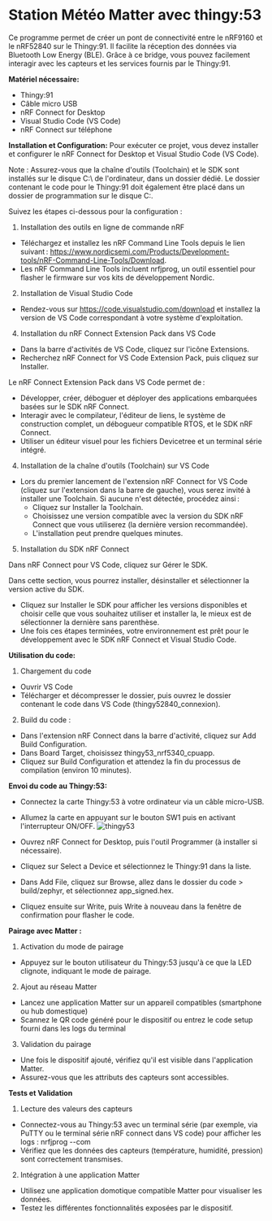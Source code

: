 # Station Météo Matter avec thingy:53

Ce programme permet de créer un pont de connectivité entre le nRF9160 et le nRF52840 sur le Thingy:91. Il facilite la réception des données via Bluetooth Low Energy (BLE). Grâce à ce bridge, vous pouvez facilement interagir avec les capteurs et les services fournis par le Thingy:91.

**Matériel nécessaire:**
- Thingy:91
- Câble micro USB
- nRF Connect for Desktop
- Visual Studio Code (VS Code)
- nRF Connect sur téléphone

**Installation et Configuration:**
Pour exécuter ce projet, vous devez installer et configurer le nRF Connect for Desktop et Visual Studio Code (VS Code). 

Note : Assurez-vous que la chaîne d'outils (Toolchain) et le SDK sont installés sur le disque C:\ de l'ordinateur, dans un dossier dédié. Le dossier contenant le code pour le Thingy:91 doit également être placé dans un dossier de programmation sur le disque C:\.

Suivez les étapes ci-dessous pour la configuration :
1. Installation des outils en ligne de commande nRF
  - Téléchargez et installez les nRF Command Line Tools depuis le lien suivant : https://www.nordicsemi.com/Products/Development-tools/nRF-Command-Line-Tools/Download.
  - Les nRF Command Line Tools incluent nrfjprog, un outil essentiel pour flasher le firmware sur vos kits de développement Nordic.

2. Installation de Visual Studio Code
  - Rendez-vous sur https://code.visualstudio.com/download et installez la version de VS Code correspondant à votre système d'exploitation.

4. Installation du nRF Connect Extension Pack dans VS Code
  - Dans la barre d'activités de VS Code, cliquez sur l'icône Extensions.
  - Recherchez nRF Connect for VS Code Extension Pack, puis cliquez sur Installer.

Le nRF Connect Extension Pack dans VS Code permet de :
  - Développer, créer, déboguer et déployer des applications embarquées basées sur le SDK nRF Connect.
  - Interagir avec le compilateur, l'éditeur de liens, le système de construction complet, un débogueur compatible RTOS, et le SDK nRF Connect.
  - Utiliser un éditeur visuel pour les fichiers Devicetree et un terminal série intégré.

4. Installation de la chaîne d'outils (Toolchain) sur VS Code
- Lors du premier lancement de l'extension nRF Connect for VS Code (cliquez sur l'extension dans la barre de gauche), vous serez invité à installer une Toolchain. Si aucune n'est détectée, procédez ainsi :
    - Cliquez sur Installer la Toolchain.
    - Choisissez une version compatible avec la version du SDK nRF Connect que vous utiliserez (la dernière version recommandée).
    - L'installation peut prendre quelques minutes.

5. Installation du SDK nRF Connect

Dans nRF Connect pour VS Code, cliquez sur Gérer le SDK.

Dans cette section, vous pourrez installer, désinstaller et sélectionner la version active du SDK.
- Cliquez sur Installer le SDK pour afficher les versions disponibles et choisir celle que vous souhaitez utiliser et installer la, le mieux est de sélectionner la dernière sans parenthèse.
- Une fois ces étapes terminées, votre environnement est prêt pour le développement avec le SDK nRF Connect et Visual Studio Code.

**Utilisation du code:**
1. Chargement du code
- Ouvrir VS Code
- Télécharger et décompresser le dossier, puis ouvrez le dossier contenant le code dans VS Code (thingy52840_connexion).

2. Build du code :
- Dans l'extension nRF Connect dans la barre d'activité, cliquez sur Add Build Configuration.
- Dans Board Target, choisissez thingy53_nrf5340_cpuapp.
- Cliquez sur Build Configuration et attendez la fin du processus de compilation (environ 10 minutes).

**Envoi du code au Thingy:53:**
- Connectez la carte Thingy:53 à votre ordinateur via un câble micro-USB.
- Allumez la carte en appuyant sur le bouton SW1 puis en activant l'interrupteur ON/OFF.
![thingy53](https://github.com/user-attachments/assets/3cd97461-9562-450e-85fc-998dda2f8b63)

-  Ouvrez nRF Connect for Desktop, puis l'outil Programmer (à installer si nécessaire).
- Cliquez sur Select a Device et sélectionnez le Thingy:91 dans la liste.
- Dans Add File, cliquez sur Browse, allez dans le dossier du code > build/zephyr, et sélectionnez app_signed.hex.
- Cliquez ensuite sur Write, puis Write à nouveau dans la fenêtre de confirmation pour flasher le code.

**Pairage avec Matter :**
1. Activation du mode de pairage
- Appuyez sur le bouton utilisateur du Thingy:53 jusqu'à ce que la LED clignote, indiquant le mode de pairage.

2. Ajout au réseau Matter
- Lancez une application Matter sur un appareil compatibles (smartphone ou hub domestique)
- Scannez le QR code généré pour le dispositif ou entrez le code setup fourni dans les logs du terminal

3. Validation du pairage
- Une fois le dispositif ajouté, vérifiez qu'il est visible dans l'application Matter.
- Assurez-vous que les attributs des capteurs sont accessibles.

**Tests et Validation**
1. Lecture des valeurs des capteurs
- Connectez-vous au Thingy:53 avec un terminal série (par exemple, via PuTTY ou le terminal série nRF connect dans VS code) pour afficher les logs : nrfjprog --com
- Vérifiez que les données des capteurs (température, humidité, pression) sont correctement transmises.

2. Intégration à une application Matter
- Utilisez une application domotique compatible Matter pour visualiser les données.
- Testez les différentes fonctionnalités exposées par le dispositif.
